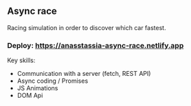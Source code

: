 ##  Async race

Racing simulation in order to discover which car fastest.

### Deploy: https://anasstassia-async-race.netlify.app

Key skills:
* Сommunication with a server (fetch, REST API)
* Async coding / Promises
* JS Animations
* DOM Api
